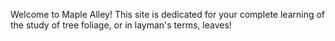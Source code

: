 Welcome to Maple Alley!
  This site is dedicated for your complete learning of the study of tree foliage, or in layman's terms, leaves!
